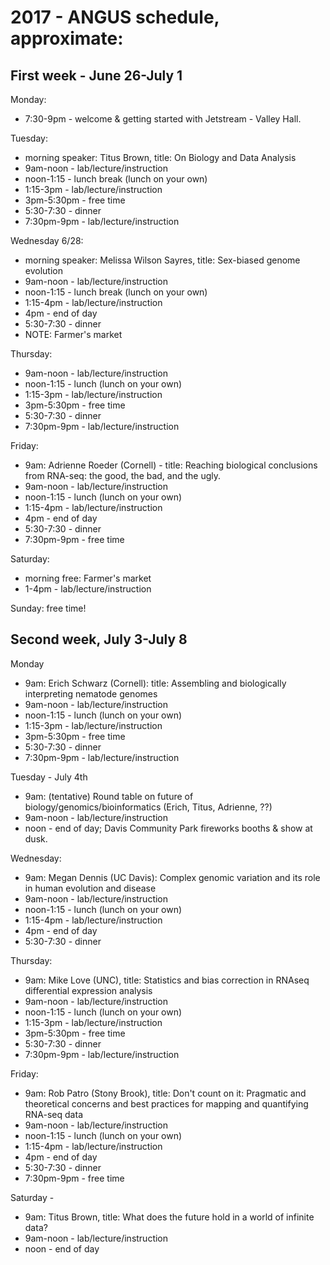 # 2017 - ANGUS schedule, approximate:

## First week - June 26-July 1

Monday:
* 7:30-9pm - welcome & getting started with Jetstream - Valley Hall.

Tuesday:
* morning speaker: Titus Brown, title: On Biology and Data Analysis
* 9am-noon - lab/lecture/instruction
* noon-1:15 - lunch break (lunch on your own)
* 1:15-3pm - lab/lecture/instruction
* 3pm-5:30pm - free time
* 5:30-7:30 - dinner
* 7:30pm-9pm - lab/lecture/instruction

Wednesday 6/28:
* morning speaker: Melissa Wilson Sayres, title: Sex-biased genome evolution
* 9am-noon - lab/lecture/instruction
* noon-1:15 - lunch break (lunch on your own)
* 1:15-4pm - lab/lecture/instruction
* 4pm - end of day
* 5:30-7:30 - dinner
* NOTE: Farmer's market

Thursday:
* 9am-noon - lab/lecture/instruction
* noon-1:15 - lunch (lunch on your own)
* 1:15-3pm - lab/lecture/instruction
* 3pm-5:30pm - free time
* 5:30-7:30 - dinner
* 7:30pm-9pm - lab/lecture/instruction

Friday:
* 9am: Adrienne Roeder (Cornell) - title: Reaching biological conclusions from RNA-seq: the good, the bad, and the ugly.
* 9am-noon - lab/lecture/instruction
* noon-1:15 - lunch (lunch on your own)
* 1:15-4pm - lab/lecture/instruction
* 4pm - end of day
* 5:30-7:30 - dinner
* 7:30pm-9pm - free time

Saturday:

* morning free: Farmer's market
* 1-4pm - lab/lecture/instruction

Sunday: free time!

## Second week, July 3-July 8

Monday
* 9am: Erich Schwarz (Cornell): title: Assembling and biologically interpreting nematode genomes
* 9am-noon - lab/lecture/instruction
* noon-1:15 - lunch (lunch on your own)
* 1:15-3pm - lab/lecture/instruction
* 3pm-5:30pm - free time
* 5:30-7:30 - dinner
* 7:30pm-9pm - lab/lecture/instruction

Tuesday - July 4th

* 9am: (tentative) Round table on future of biology/genomics/bioinformatics (Erich, Titus, Adrienne, ??)
* 9am-noon - lab/lecture/instruction
* noon - end of day; Davis Community Park fireworks booths & show at dusk.

Wednesday:
* 9am: Megan Dennis (UC Davis): Complex genomic variation and its role in human evolution and disease
* 9am-noon - lab/lecture/instruction
* noon-1:15 - lunch (lunch on your own)
* 1:15-4pm - lab/lecture/instruction
* 4pm - end of day
* 5:30-7:30 - dinner

Thursday:
* 9am: Mike Love (UNC), title: Statistics and bias correction in RNAseq differential expression analysis
* 9am-noon - lab/lecture/instruction
* noon-1:15 - lunch (lunch on your own)
* 1:15-3pm - lab/lecture/instruction
* 3pm-5:30pm - free time
* 5:30-7:30 - dinner
* 7:30pm-9pm - lab/lecture/instruction

Friday:
* 9am: Rob Patro (Stony Brook), title: Don't count on it: Pragmatic and theoretical concerns and best practices for mapping and quantifying RNA-seq data
* 9am-noon - lab/lecture/instruction
* noon-1:15 - lunch (lunch on your own)
* 1:15-4pm - lab/lecture/instruction
* 4pm - end of day
* 5:30-7:30 - dinner
* 7:30pm-9pm - free time

Saturday - 

* 9am: Titus Brown, title: What does the future hold in a world of infinite data?
* 9am-noon - lab/lecture/instruction
* noon - end of day
